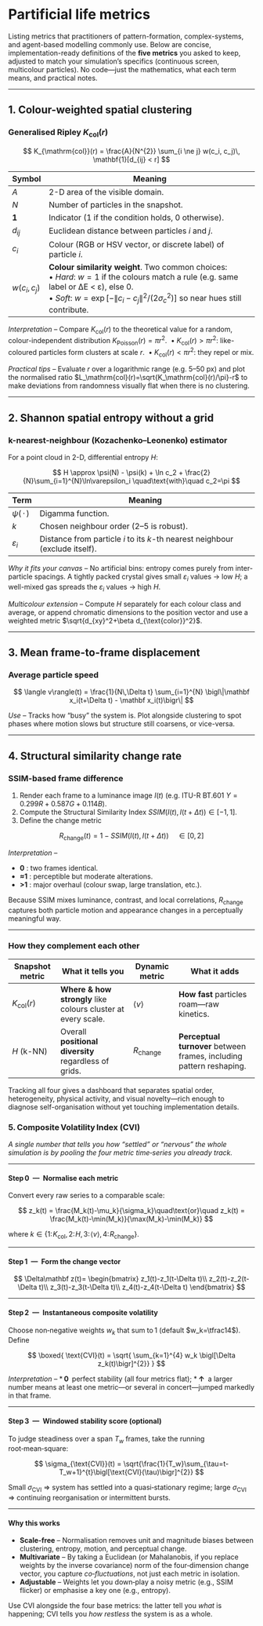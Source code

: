 # Partificial life metrics  

Listing metrics that practitioners of pattern-formation, complex-systems, and agent-based modelling commonly use. Below are concise, implementation-ready definitions of the **five metrics** you asked to keep, adjusted to match your simulation’s specifics (continuous screen, multicolour particles).  No code—just the mathematics, what each term means, and practical notes.

---

## 1. Colour-weighted spatial clustering

### Generalised Ripley $K_\mathrm{col}(r)$

$$
K_{\mathrm{col}}(r) = \frac{A}{N^{2}} 
      \sum_{i \ne j}
      w(c_i, c_j)\,
      \mathbf{1}[d_{ij} < r]
$$


| Symbol       | Meaning                                                                                                                                                                                                                                 |
| ------------ | ------------------------------------------------------------------------------------------------------------------------------------------- |
| $A$          | 2-D area of the visible domain.                                                                                                             |
| $N$          | Number of particles in the snapshot.                                                                                                        |
| $\mathbf 1$  | Indicator (1 if the condition holds, 0 otherwise).                                                                                          |
| $d_{ij}$     | Euclidean distance between particles $i$ and $j$.                                                                                           |
| $c_i$        | Colour (RGB or HSV vector, or discrete label) of particle $i$.                                                                              |
| $w(c_i,c_j)$ | **Colour similarity weight**.  Two common choices:<br>• *Hard*: $w=1$ if the colours match a rule (e.g. same label or ΔE < ε), else $0$.<br>• *Soft*: $w = \exp\left[-\lVert c_i - c_j \rVert^2/(2\sigma_c^2)\right]$ so near hues still contribute. |

*Interpretation* – Compare $K_\mathrm{col}(r)$ to the theoretical value for a random, colour-independent distribution $K_\text{Poisson}(r)=\pi r^{2}$.
 •  $K_\mathrm{col}(r) > \pi r^{2}$: like-coloured particles form clusters at scale $r$.
 •  $K_\mathrm{col}(r) < \pi r^{2}$: they repel or mix.

*Practical tips* – Evaluate $r$ over a logarithmic range (e.g. 5–50 px) and plot the normalised ratio $L_\mathrm{col}(r)=\sqrt{K_\mathrm{col}(r)/\pi}-r$ to make deviations from randomness visually flat when there is no clustering.

---

## 2. Shannon spatial entropy without a grid

### k-nearest-neighbour (Kozachenko–Leonenko) estimator

For a point cloud in 2-D, differential entropy $H$:

$$
H \approx \psi(N) - \psi(k) + \ln c_2 + \frac{2}{N}\sum_{i=1}^{N}\ln\varepsilon_i \quad\text{with}\quad c_2=\pi
$$

| Term              | Meaning                                                                      |
| ----------------- | ---------------------------------------------------------------------------- |
| $\psi(\,\cdot\,)$ | Digamma function.                                                            |
| $k$               | Chosen neighbour order (2–5 is robust).                                      |
| $\varepsilon_i$   | Distance from particle $i$ to its $k$-th nearest neighbour (exclude itself). |

*Why it fits your canvas* – No artificial bins: entropy comes purely from inter-particle spacings. A tightly packed crystal gives small $\varepsilon_i$ values → low $H$; a well-mixed gas spreads the $\varepsilon_i$ values → high $H$.

*Multicolour extension* – Compute $H$ separately for each colour class and average, or append chromatic dimensions to the position vector and use a weighted metric $\sqrt{d_{xy}^2+\beta d_{\text{color}}^2}$.

---

## 3. Mean frame-to-frame displacement

### Average particle speed

$$
\langle v\rangle(t) = \frac{1}{N\,\Delta t}
\sum_{i=1}^{N}
\bigl\|\mathbf x_i(t+\Delta t) - \mathbf x_i(t)\bigr\|
$$

*Use* – Tracks how “busy” the system is.  Plot alongside clustering to spot phases where motion slows but structure still coarsens, or vice-versa.

---

## 4. Structural similarity change rate

### SSIM-based frame difference

1. Render each frame to a luminance image $I(t)$ (e.g. ITU-R BT.601 $Y=0.299R+0.587G+0.114B$).
2. Compute the Structural Similarity Index ${SSIM}\bigl(I(t),\,I(t+\Delta t)\bigr)\in[-1,1]$.
3. Define the change metric

$$
R_\text{change}(t) = 1-{SSIM}\bigl(I(t),I(t+\Delta t)\bigr)\quad\in[0,2]
$$

*Interpretation* –

* **0** : two frames identical.
* **≈1** : perceptible but moderate alterations.
* **>1** : major overhaul (colour swap, large translation, etc.).

Because SSIM mixes luminance, contrast, and local correlations, $R_\text{change}$ captures both particle motion and appearance changes in a perceptually meaningful way.

---

### How they complement each other

| Snapshot metric     | What it tells you                                             | Dynamic metric     | What it adds                                                         |
| ------------------- | ------------------------------------------------------------- | ------------------ | -------------------------------------------------------------------- |
| $K_\mathrm{col}(r)$ | **Where & how strongly** like colours cluster at every scale. | $\langle v\rangle$ | **How fast** particles roam—raw kinetics.                            |
| $H$ (k-NN)          | Overall **positional diversity** regardless of grids.         | $R_\text{change}$  | **Perceptual turnover** between frames, including pattern reshaping. |

Tracking all four gives a dashboard that separates spatial order, heterogeneity, physical activity, and visual novelty—rich enough to diagnose self-organisation without yet touching implementation details.



### 5. Composite Volatility Index (CVI)

*A single number that tells you how “settled” or “nervous” the whole simulation is by pooling the four metric time‑series you already track.*

---

#### Step 0 — Normalise each metric

Convert every raw series to a comparable scale:

$$
z_k(t) = \frac{M_k(t)-\mu_k}{\sigma_k}\quad\text{or}\quad z_k(t) = \frac{M_k(t)-\min(M_k)}{\max(M_k)-\min(M_k)}
$$

where $k\in\{1:\!K_{\text{col}},\,2:\!H,\,3:\!\langle v\rangle,\,4:\!R_{\text{change}}\}$.

---

#### Step 1 — Form the change vector

$$
\Delta\mathbf z(t)=
\begin{bmatrix}
z_1(t)-z_1(t-\Delta t)\\
z_2(t)-z_2(t-\Delta t)\\
z_3(t)-z_3(t-\Delta t)\\
z_4(t)-z_4(t-\Delta t)
\end{bmatrix}
$$

---

#### Step 2 — Instantaneous composite volatility

Choose non‑negative weights $w_k$ that sum to 1 (default $w_k=\tfrac14$).
Define

$$
\boxed{ 
\text{CVI}(t) = 
\sqrt{ \sum_{k=1}^{4} w_k \bigl[\Delta z_k(t)\bigr]^{2}} }
$$

*Interpretation* –
\* **0** perfect stability (all four metrics flat);
\* **↑** a larger number means at least one metric—or several in concert—jumped markedly in that frame.

---

#### Step 3 — Windowed stability score (optional)

To judge steadiness over a span $T_w$ frames, take the running root‑mean‑square:

$$
\sigma_{\text{CVI}}(t) = 
\sqrt{\frac{1}{T_w}\sum_{\tau=t-T_w+1}^{t}\bigl[\text{CVI}(\tau)\bigr]^{2}}
$$

Small $\sigma_{\text{CVI}}$ ⇒ system has settled into a quasi‑stationary regime;
large $\sigma_{\text{CVI}}$ ⇒ continuing reorganisation or intermittent bursts.

---

#### Why this works

* **Scale‑free** – Normalisation removes unit and magnitude biases between clustering, entropy, motion, and perceptual change.
* **Multivariate** – By taking a Euclidean (or Mahalanobis, if you replace weights by the inverse covariance) norm of the four‑dimension change vector, you capture *co‑fluctuations*, not just each metric in isolation.
* **Adjustable** – Weights let you down‑play a noisy metric (e.g., SSIM flicker) or emphasise a key one (e.g., entropy).

Use CVI alongside the four base metrics: the latter tell you *what* is happening; CVI tells you *how restless* the system is as a whole.


